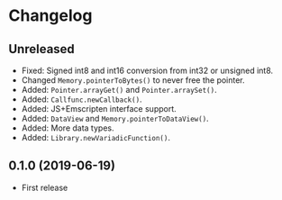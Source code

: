 # Changelog

## Unreleased

* Fixed: Signed int8 and int16 conversion from int32 or unsigned int8.
* Changed `Memory.pointerToBytes()` to never free the pointer.
* Added: `Pointer.arrayGet()` and `Pointer.arraySet()`.
* Added: `Callfunc.newCallback()`.
* Added: JS+Emscripten interface support.
* Added: `DataView` and `Memory.pointerToDataView()`.
* Added: More data types.
* Added: `Library.newVariadicFunction()`.

## 0.1.0 (2019-06-19)

* First release
